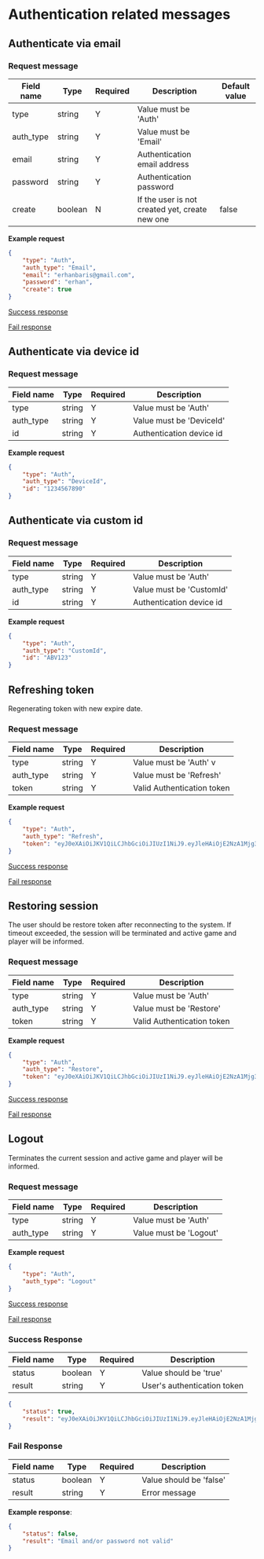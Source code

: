 # Authentication related messages

## Authenticate via email

### Request message

| Field name | Type    | Required | Description                                    | Default value |
|------------|---------|----------|------------------------------------------------|---------------|
| type       | string  | Y        | Value must be 'Auth'                           |               |
| auth_type  | string  | Y        | Value must be 'Email'                          |               |
| email      | string  | Y        | Authentication email address                   |               |
| password   | string  | Y        | Authentication password                        |               |
| create     | boolean | N        | If the user is not created yet, create new one | false         |

**Example request**

```json
{
    "type": "Auth",
    "auth_type": "Email",
    "email": "erhanbaris@gmail.com",
    "password": "erhan",
    "create": true
}
```

[Success response](#success-response)

[Fail response](#fail-response)


## Authenticate via device id

### Request message

| Field name | Type    | Required | Description                                    |
|------------|---------|----------|------------------------------------------------|
| type       | string  | Y        | Value must be 'Auth'                           |
| auth_type  | string  | Y        | Value must be 'DeviceId'                       |
| id         | string  | Y        | Authentication device id                       |

**Example request**

```json
{
    "type": "Auth",
    "auth_type": "DeviceId",
    "id": "1234567890"
}
```

## Authenticate via custom id

### Request message

| Field name | Type    | Required | Description                                    |
|------------|---------|----------|------------------------------------------------|
| type       | string  | Y        | Value must be 'Auth'                           |
| auth_type  | string  | Y        | Value must be 'CustomId'                       |
| id         | string  | Y        | Authentication device id                       |

**Example request**

```json
{
    "type": "Auth",
    "auth_type": "CustomId",
    "id": "ABV123"
}
```


## Refreshing token
Regenerating token with new expire date.

### Request message

| Field name | Type    | Required | Description                                    |
|------------|---------|----------|------------------------------------------------|
| type       | string  | Y        | Value must be 'Auth'                   v       |
| auth_type  | string  | Y        | Value must be 'Refresh'                        |
| token      | string  | Y        | Valid Authentication token                     |

**Example request**

```json
{
    "type": "Auth",
    "auth_type": "Refresh",
    "token": "eyJ0eXAiOiJKV1QiLCJhbGciOiJIUzI1NiJ9.eyJleHAiOjE2NzA1Mjg3MTEsInVzZXIiOnsiaWQiOiJiMDhkN2I3OS0xNDA1LTQxZGMtODJhMS02YTg4MjU3OWM3MmEiLCJzZXNzaW9uIjoiM2IxMzdjYWUtZmY1OC00NjY5LTg1YjctOWEyM2NiOGRiYzAxIiwibmFtZSI6bnVsbCwiZW1haWwiOiJlcmhhbmJhcmlzQGdtYWlsLmNvbSJ9fQ.6tLnsjWPRCz0cW00j2nzV-SUk6GwrlYgxe9V_p5mhxU"
}
```

[Success response](#success-response)

[Fail response](#fail-response)


## Restoring session
The user should be restore token after reconnecting to the system. If timeout exceeded, the session will be terminated and active game and player will be informed.

### Request message

| Field name | Type    | Required | Description                                    |
|------------|---------|----------|------------------------------------------------|
| type       | string  | Y        | Value must be 'Auth'                           |
| auth_type  | string  | Y        | Value must be 'Restore'                        |
| token      | string  | Y        | Valid Authentication token                     |

**Example request**

```json
{
    "type": "Auth",
    "auth_type": "Restore",
    "token": "eyJ0eXAiOiJKV1QiLCJhbGciOiJIUzI1NiJ9.eyJleHAiOjE2NzA1Mjg3MTEsInVzZXIiOnsiaWQiOiJiMDhkN2I3OS0xNDA1LTQxZGMtODJhMS02YTg4MjU3OWM3MmEiLCJzZXNzaW9uIjoiM2IxMzdjYWUtZmY1OC00NjY5LTg1YjctOWEyM2NiOGRiYzAxIiwibmFtZSI6bnVsbCwiZW1haWwiOiJlcmhhbmJhcmlzQGdtYWlsLmNvbSJ9fQ.6tLnsjWPRCz0cW00j2nzV-SUk6GwrlYgxe9V_p5mhxU"
}
```

[Success response](#success-response)

[Fail response](#fail-response)



## Logout
Terminates the current session and active game and player will be informed.

### Request message

| Field name | Type    | Required | Description                                    |
|------------|---------|----------|------------------------------------------------|
| type       | string  | Y        | Value must be 'Auth'                           |
| auth_type  | string  | Y        | Value must be 'Logout'                         |

**Example request**

```json
{
    "type": "Auth",
    "auth_type": "Logout"
}
```

[Success response](#success-response)

[Fail response](#fail-response)


### Success Response

| Field name | Type    | Required | Description                 |
|------------|---------|----------|-----------------------------|
| status     | boolean | Y        | Value should be 'true'      |
| result     | string  | Y        | User's authentication token |

```json
{
    "status": true,
    "result": "eyJ0eXAiOiJKV1QiLCJhbGciOiJIUzI1NiJ9.eyJleHAiOjE2NzA1Mjg3MTEsInVzZXIiOnsiaWQiOiJiMDhkN2I3OS0xNDA1LTQxZGMtODJhMS02YTg4MjU3OWM3MmEiLCJzZXNzaW9uIjoiM2IxMzdjYWUtZmY1OC00NjY5LTg1YjctOWEyM2NiOGRiYzAxIiwibmFtZSI6bnVsbCwiZW1haWwiOiJlcmhhbmJhcmlzQGdtYWlsLmNvbSJ9fQ.6tLnsjWPRCz0cW00j2nzV-SUk6GwrlYgxe9V_p5mhxU"
}
```

### Fail Response

| Field name | Type    | Required | Description                 |
|------------|---------|----------|-----------------------------|
| status     | boolean | Y        | Value should be 'false'     |
| result     | string  | Y        | Error message               |


**Example response**:

```json
{
    "status": false,
    "result": "Email and/or password not valid"
}
```
